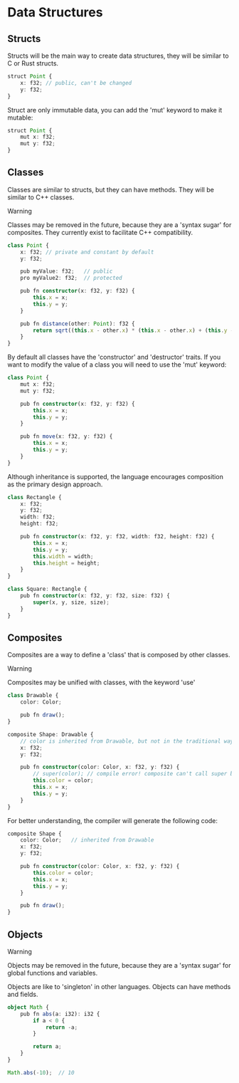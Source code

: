 # Data Structures

## Structs

Structs will be the main way to create data structures, they will be similar to C or Rust structs.

```ts
struct Point {
    x: f32; // public, can't be changed
    y: f32;
}
```

Struct are only immutable data, you can add the 'mut' keyword to make it mutable:

```ts
struct Point {
    mut x: f32;
    mut y: f32;
}
```

## Classes

Classes are similar to structs, but they can have methods. They will be similar to C++ classes.

> [!WARNING]
> Classes may be removed in the future, because they are a 'syntax sugar' for composites.
> They currently exist to facilitate C++ compatibility.

```ts
class Point {
    x: f32; // private and constant by default
    y: f32;

    pub myValue: f32;   // public
    pro myValue2: f32;  // protected

    pub fn constructor(x: f32, y: f32) {
        this.x = x;
        this.y = y;
    }

    pub fn distance(other: Point): f32 {
        return sqrt((this.x - other.x) * (this.x - other.x) + (this.y - other.y) * (this.y - other.y));
    }
}
```

By default all classes have the 'constructor' and 'destructor' traits.
If you want to modify the value of a class you will need to use the 'mut' keyword:

```ts
class Point {
    mut x: f32;
    mut y: f32;

    pub fn constructor(x: f32, y: f32) {
        this.x = x;
        this.y = y;
    }

    pub fn move(x: f32, y: f32) {
        this.x = x;
        this.y = y;
    }
}
```

Although inheritance is supported, the language encourages composition as the primary design approach.

```ts
class Rectangle {
    x: f32;
    y: f32;
    width: f32;
    height: f32;

    pub fn constructor(x: f32, y: f32, width: f32, height: f32) {
        this.x = x;
        this.y = y;
        this.width = width;
        this.height = height;
    }
}

class Square: Rectangle {
    pub fn constructor(x: f32, y: f32, size: f32) {
        super(x, y, size, size);
    }
}
```

## Composites

Composites are a way to define a 'class' that is composed by other classes.

> [!WARNING]
> Composites may be unified with classes, with the keyword 'use'

```ts
class Drawable {
    color: Color;

    pub fn draw();
}

composite Shape: Drawable {
    // color is inherited from Drawable, but not in the traditional way
    x: f32;
    y: f32;

    pub fn constructor(color: Color, x: f32, y: f32) {
        // super(color); // compile error! composite can't call super because isn't have a 'super'
        this.color = color;
        this.x = x;
        this.y = y;
    }
}
```

For better understanding, the compiler will generate the following code:

```ts
composite Shape {
    color: Color;   // inherited from Drawable
    x: f32;
    y: f32;

    pub fn constructor(color: Color, x: f32, y: f32) {
        this.color = color;
        this.x = x;
        this.y = y;
    }

    pub fn draw();
}
```

## Objects

> [!WARNING]
> Objects may be removed in the future, because they are a 'syntax sugar' for global functions and variables.

Objects are like to 'singleton' in other languages.
Objects can have methods and fields.

```ts
object Math {
    pub fn abs(a: i32): i32 {
        if a < 0 {
            return -a;
        }

        return a;
    }
}

Math.abs(-10);  // 10
```
